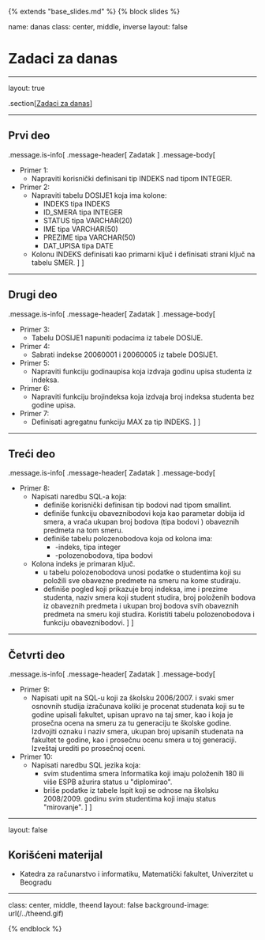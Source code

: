 {% extends "base_slides.md" %}
{% block slides %}

name: danas 
class: center, middle, inverse
layout: false

# Zadaci za danas

---
layout: true

.section[[Zadaci za danas](#sadrzaj)]

---

## Prvi deo
            
.message.is-info[
.message-header[
Zadatak
]
.message-body[
- Primer 1: 
    - Napraviti korisnički definisani tip INDEKS nad tipom INTEGER.
- Primer 2: 
    - Napraviti tabelu DOSIJE1 koja ima kolone:
      - INDEKS tipa INDEKS
      - ID_SMERA tipa INTEGER
      - STATUS tipa VARCHAR(20)
      - IME tipa VARCHAR(50)
      - PREZIME tipa VARCHAR(50)
      - DAT_UPISA tipa DATE
    - Kolonu INDEKS definisati kao primarni ključ i definisati strani ključ na tabelu SMER.
]
]

---

## Drugi deo

.message.is-info[
.message-header[
Zadatak
]
.message-body[
- Primer 3: 
    - Tabelu DOSIJE1 napuniti podacima iz tabele DOSIJE.
- Primer 4: 
    - Sabrati indekse 20060001 i 20060005 iz tabele DOSIJE1.
- Primer 5: 
    - Napraviti funkciju godinaupisa koja izdvaja godinu upisa studenta iz indeksa.
- Primer 6: 
    - Napraviti funkciju brojindeksa koja izdvaja broj indeksa studenta bez godine upisa.
- Primer 7: 
    - Definisati agregatnu funkciju MAX za tip INDEKS.
]
]

---

## Treći deo

.message.is-info[
.message-header[
Zadatak
]
.message-body[
- Primer 8: 
    - Napisati naredbu SQL-a koja:
      - definiše korisnički definisan tip bodovi nad tipom smallint.
      - definiše funkciju obaveznibodovi koja kao parametar dobija id smera, a vraća ukupan broj bodova (tipa bodovi ) obaveznih predmeta na tom smeru.
      - definiše tabelu polozenobodova koja od kolona ima:
        - -indeks, tipa integer
        - -polozenobodova, tipa bodovi
    - Kolona indeks je primaran ključ.
      - u tabelu polozenobodova unosi podatke o studentima koji su položili sve obavezne predmete na smeru na kome studiraju.
      - definiše pogled koji prikazuje broj indeksa, ime i prezime studenta, naziv smera koji student studira, broj položenih bodova iz obaveznih predmeta i ukupan broj bodova svih obaveznih predmeta na smeru koji studira. Koristiti tabelu polozenobodova i funkciju obaveznibodovi.
]
]

---
## Četvrti deo

.message.is-info[
.message-header[
Zadatak
]
.message-body[
- Primer 9: 
    - Napisati upit na SQL-u koji za školsku 2006/2007. i svaki smer osnovnih studija izračunava koliki je procenat studenata koji su te godine upisali fakultet, upisan upravo na taj smer, kao i koja je prosečna ocena na smeru za tu generaciju te školske godine. Izdvojiti oznaku i naziv smera, ukupan broj upisanih studenata na fakultet te godine, kao i prosečnu ocenu smera u toj generaciji. Izveštaj urediti po prosečnoj oceni.
- Primer 10: 
    - Napisati naredbu SQL jezika koja:
      - svim studentima smera Informatika koji imaju položenih 180 ili više ESPB ažurira status u "diplomirao".
      - briše podatke iz tabele Ispit koji se odnose na školsku 2008/2009. godinu svim studentima koji imaju status "mirovanje".
]
]

---

layout: false

## Korišćeni materijal

- Katedra za računarstvo i informatiku, Matematički fakultet, Univerzitet u Beogradu

---

class: center, middle, theend
layout: false
background-image: url(/../theend.gif)

{% endblock %}